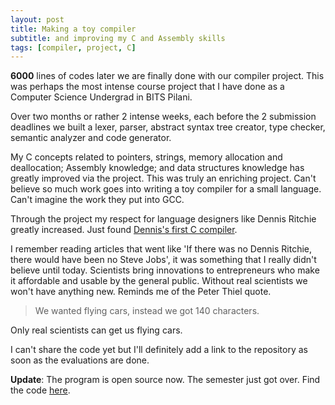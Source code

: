 ```yaml
---
layout: post
title: Making a toy compiler
subtitle: and improving my C and Assembly skills
tags: [compiler, project, C]
---
```


**6000** lines of codes later we are finally done with our compiler project. This was perhaps the most intense course project that I have done as a Computer Science Undergrad in BITS Pilani.

Over two months or rather 2 intense weeks, each before the 2 submission deadlines we built a lexer, parser, abstract syntax tree creator, type checker, semantic analyzer and code generator.

My C concepts related to pointers, strings, memory allocation and deallocation; Assembly knowledge; and data structures knowledge has greatly improved via the project. This was truly an enriching project. Can't believe so much work goes into writing a toy compiler for a small language. Can't imagine the work they put into GCC.

Through the project my respect for language designers like Dennis Ritchie greatly increased. Just found [Dennis's first C compiler](https://github.com/mortdeus/legacy-cc).

I remember reading articles that went like 'If there was no Dennis Ritchie, there would have been no Steve Jobs', it was something that I really didn't believe until today. Scientists bring innovations to entrepreneurs who make it affordable and usable by the general public. Without real scientists we won't have anything new. Reminds me of the Peter Thiel quote.

>We wanted flying cars, instead we got 140 characters.

Only real scientists can get us flying cars.

I can't share the code yet but I'll definitely add a link to the repository as soon as the evaluations are done.

**Update**: The program is open source now. The semester just got over. Find the code [here](https://github.com/psdh/cc).